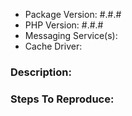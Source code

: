 - Package Version: #.#.#
- PHP Version: #.#.#
- Messaging Service(s):
- Cache Driver:

### Description:


### Steps To Reproduce: